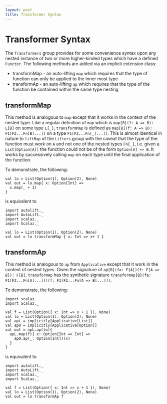 ```yaml
---
layout: post
title: Transformer Syntax
---
```

# Transformer Syntax

The `Transformers` group provides for some convenience syntax upon any nested instance of two or more higher-kinded types which have a defined `Functor`. The following methods are added via an implicit extension class:

 * transformMap - an auto-lifting `map` which requires that the type of function can only be applied to the inner most type
 * transformAp - an auto-lifting `ap` which requires that the type of the function be contained within the same type nesting

## transformMap

This method is analogous to `map` except that it works in the context of the nested type. Like a regular definition of `map` which is `map[B](f: A => B): L[B]` on some type `L[_]`, `transformMap` is defined as `map[B](f: A => B): F1[F2...Fn[B]...]]` on a type `F1[F2...Fn[_]...]]`. This is almost identical in nature to `liftMap` of the `Lifters` group with the caveat that the type of the function must work on `A` and not one of the nested types `Fn[_]`, i.e. given a `List[Option[A]]` the function could not be of the form `Option[A] => B`. It works by successively calling `map` on each type until the final application of the function.

To demonstrate, the following:

```tut
val lo = List(Option(1), Option(2), None)
val out = lo.map{ x: Option[Int] =>
  x.map(_ + 1)
}
```

is equivalent to

```tut
import autolift._
import AutoLift._
import scalaz._
import Scalaz._

val lo = List(Option(1), Option(2), None)
val out = lo transformMap { x: Int => x+ 1 }
```

## transformAp

This method is analogous to `ap` from `Applicative` except that it work in the context of nested types. Given the signature of `ap[B](fa: F[A])(f: F[A => B]): F[B]`, `transformAp` has the synthetic signature `transformAp[B](fa: F1[F2...Fn[A]...]])(f: F1[F2...Fn[A => B]...]])`.

To demonstrate, the following:

```tut
import scalaz._
import Scalaz._

val f = List(Option({ x: Int => x + 1 }), None)
val lo = List(Option(1), Option(2), None)
val apL = implicitly[Applicative[List]]
val apO = implicitly[Applicative[Option]]
val out = apL.ap(lo){
  apL.map(f){ x: Option[Int => Int] =>
    apO.ap(_: Option[Int])(x)
  }
}
```

is equivalent to

```tut
import autolift._
import AutoLift._
import scalaz._
import Scalaz._

val f = List(Option({ x: Int => x + 1 }), None)
val lo = List(Option(1), Option(2), None)
val out = lo transformAp f
```
